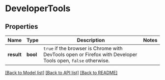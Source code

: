 # DeveloperTools

## Properties
Name | Type | Description | Notes
------------ | ------------- | ------------- | -------------
**result** | **bool** | `true` if the browser is Chrome with DevTools open or Firefox with Developer Tools open, `false` otherwise.  | 

[[Back to Model list]](../README.md#documentation-for-models) [[Back to API list]](../README.md#documentation-for-api-endpoints) [[Back to README]](../README.md)

